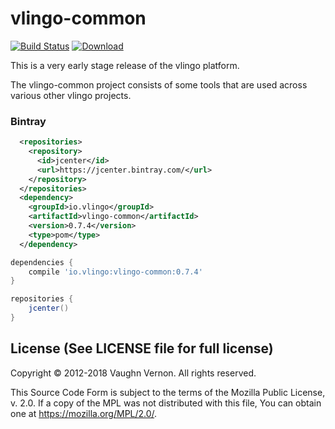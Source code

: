 # vlingo-common

[![Build Status](https://travis-ci.org/vlingo/vlingo-common.svg?branch=master)](https://travis-ci.org/vlingo/vlingo-common) [ ![Download](https://api.bintray.com/packages/vlingo/vlingo-platform-java/vlingo-common/images/download.svg) ](https://bintray.com/vlingo/vlingo-platform-java/vlingo-common/_latestVersion)

This is a very early stage release of the vlingo platform.

The vlingo-common project consists of some tools that are used across
various other vlingo projects.

### Bintray

```xml
  <repositories>
    <repository>
      <id>jcenter</id>
      <url>https://jcenter.bintray.com/</url>
    </repository>
  </repositories>
  <dependency>
    <groupId>io.vlingo</groupId>
    <artifactId>vlingo-common</artifactId>
    <version>0.7.4</version>
    <type>pom</type>
  </dependency>
```

```gradle
dependencies {
    compile 'io.vlingo:vlingo-common:0.7.4'
}

repositories {
    jcenter()
}
```

License (See LICENSE file for full license)
-------------------------------------------
Copyright © 2012-2018 Vaughn Vernon. All rights reserved.

This Source Code Form is subject to the terms of the
Mozilla Public License, v. 2.0. If a copy of the MPL
was not distributed with this file, You can obtain
one at https://mozilla.org/MPL/2.0/.
